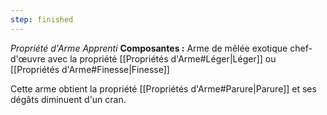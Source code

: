 ```yaml
---
step: finished
---
```

_Propriété d'Arme Apprenti_
__Composantes :__ Arme de mêlée exotique chef-d'œuvre avec la propriété [[Propriétés d'Arme#Léger|Léger]] ou [[Propriétés d'Arme#Finesse|Finesse]]

Cette arme obtient la propriété [[Propriétés d'Arme#Parure|Parure]] et ses dégâts diminuent d'un cran.